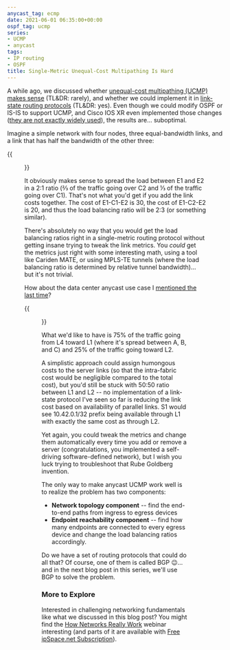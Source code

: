 ```yaml
---
anycast_tag: ecmp
date: 2021-06-01 06:35:00+00:00
ospf_tag: ucmp
series:
- UCMP
- anycast
tags:
- IP routing
- OSPF
title: Single-Metric Unequal-Cost Multipathing Is Hard
---
```

A while ago, we discussed whether [unequal-cost multipathing (UCMP) makes sense](/2021/02/does-ucmp-make-sense/) (TL&DR: rarely), and whether we could implement it in [link-state routing protocols](/2021/03/ucmp-link-state-protocols/) (TL&DR: yes). Even though we could modify OSPF or IS-IS to support UCMP, and Cisco IOS XR even implemented those changes ([they are not exactly widely used](/2021/03/ucmp-link-state-protocols/#496)), the results are... suboptimal.

Imagine a simple network with four nodes, three equal-bandwidth links, and a link that has half the bandwidth of the other three:

{{<figure src="/2021/06/UCMP-Square.png">}}
<!--more-->
It obviously makes sense to spread the load between E1 and E2 in a 2:1 ratio (⅔ of the traffic going over C2 and ⅓ of the traffic going over C1). That's not what you'd get if you add the link costs together. The cost of E1-C1-E2 is 30, the cost of E1-C2-E2 is 20, and thus the load balancing ratio will be 2:3 (or something similar).

There's absolutely no way that you would get the load balancing ratios right in a single-metric routing protocol without getting insane trying to tweak the link metrics. You _could_ get the metrics just right with some interesting math, using a tool like Cariden MATE, or using MPLS-TE tunnels (where the load balancing ratio is determined by relative tunnel bandwidth)... but it's not trivial.

How about the data center anycast use case I [mentioned the last time](/2021/06/tcp-anycast-hard/)?

{{<figure src="/2021/06/Anycast-TCP.png">}}

What we'd like to have is 75% of the traffic going from L4 toward L1 (where it's spread between A, B, and C) and 25% of the traffic going toward L2. 

A simplistic approach could assign humongous costs to the server links (so that the intra-fabric cost would be negligible compared to the total cost), but you'd still be stuck with 50:50 ratio between L1 and L2 -- no implementation of a link-state protocol I've seen so far is reducing the link cost based on availability of parallel links. S1 would see 10.42.0.1/32 prefix being available through L1 with exactly the same cost as through L2.

Yet again, you could tweak the metrics and change them automatically every time you add or remove a server (congratulations, you implemented a self-driving software-defined network), but I wish you luck trying to troubleshoot that Rube Goldberg invention.

The only way to make anycast UCMP work well is to realize the problem has two components:

* **Network topology component** -- find the end-to-end paths from ingress to egress devices
* **Endpoint reachability component** -- find how many endpoints are connected to every egress device and change the load balancing ratios accordingly.

Do we have a set of routing protocols that could do all that? Of course, one of them is called BGP 😉... and in the next blog post in this series, we'll use BGP to solve the problem.

### More to Explore

Interested in challenging networking fundamentals like what we discussed in this blog post? You might find the [How Networks Really Work](https://www.ipspace.net/How_Networks_Really_Work) webinar interesting (and parts of it are available with [Free ipSpace.net Subscription](https://www.ipspace.net/Subscription/Free)).
